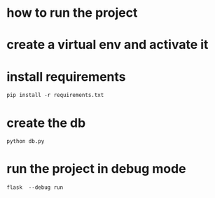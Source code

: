 # how to run the project
# create a virtual env and activate it
# install requirements

```shell
pip install -r requirements.txt
```

# create the db

```shell
python db.py
```

# run the project in debug mode

```shell
flask  --debug run
```

